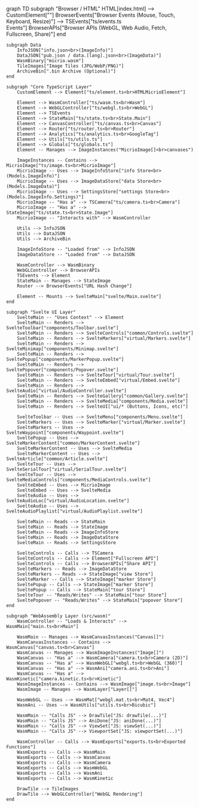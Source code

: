 graph TD
    subgraph "Browser / HTML"
        HTML[index.html] --> CustomElement["<micr-io>"]
        BrowserEvents["Browser Events (Mouse, Touch, Keyboard, Resize)"] --> TSEvents["ts/events.ts<br>Events"]
        BrowserAPIs["Browser APIs (WebGL, Web Audio, Fetch, Fullscreen, Share)"]
    end

    subgraph Data
        InfoJSON["info.json<br>(ImageInfo)"]
        DataJSON["pub.json / data.[lang].json<br>(ImageData)"]
        WasmBinary["micrio.wasm"]
        TileImages["Image Tiles (JPG/WebP/PNG)"]
        ArchiveBin[".bin Archive (Optional)"]
    end

    subgraph "Core TypeScript Layer"
        CustomElement --> Element["ts/element.ts<br>HTMLMicrioElement"]

        Element --> WasmController["ts/wasm.ts<br>Wasm"]
        Element --> WebGLController["ts/webgl.ts<br>WebGL"]
        Element --> TSEvents
        Element --> StateMain["ts/state.ts<br>State.Main"]
        Element --> CanvasController["ts/canvas.ts<br>Canvas"]
        Element --> Router["ts/router.ts<br>Router"]
        Element --> Analytics["ts/analytics.ts<br>GoogleTag"]
        Element --> Utils["ts/utils.ts"]
        Element --> Globals["ts/globals.ts"]
        Element -- Manages --> ImageInstances("MicrioImage[]<br>canvases")

        ImageInstances -- Contains --> MicrioImage["ts/image.ts<br>MicrioImage"]
        MicrioImage -- Uses --> ImageInfoStore["info Store<br>(Models.ImageInfo)"]
        MicrioImage -- Uses --> ImageDataStore["data Store<br>(Models.ImageData)"]
        MicrioImage -- Uses --> SettingsStore["settings Store<br>(Models.ImageInfo.Settings)"]
        MicrioImage -- "Has a" --> TSCamera["ts/camera.ts<br>Camera"]
        MicrioImage -- "Has a" --> StateImage["ts/state.ts<br>State.Image"]
        MicrioImage -- "Interacts with" --> WasmController

        Utils --> InfoJSON
        Utils --> DataJSON
        Utils --> ArchiveBin

        ImageInfoStore -- "Loaded from" --> InfoJSON
        ImageDataStore -- "Loaded from" --> DataJSON

        WasmController --> WasmBinary
        WebGLController --> BrowserAPIs
        TSEvents --> Element
        StateMain -- Manages --> StateImage
        Router --> BrowserEvents["URL Hash Change"]

        Element -- Mounts --> SvelteMain["svelte/Main.svelte"]
    end

    subgraph "Svelte UI Layer"
        SvelteMain -- "Uses Context" --> Element
        SvelteMain -- Renders --> SvelteToolbar["components/Toolbar.svelte"]
        SvelteMain -- Renders --> SvelteControls["common/Controls.svelte"]
        SvelteMain -- Renders --> SvelteMarkers["virtual/Markers.svelte"]
        SvelteMain -- Renders --> SvelteMinimap["components/Minimap.svelte"]
        SvelteMain -- Renders --> SveltePopup["components/MarkerPopup.svelte"]
        SvelteMain -- Renders --> SveltePopover["components/Popover.svelte"]
        SvelteMain -- Renders --> SvelteTour["virtual/Tour.svelte"]
        SvelteMain -- Renders --> SvelteEmbed["virtual/Embed.svelte"]
        SvelteMain -- Renders --> SvelteAudio["virtual/AudioController.svelte"]
        SvelteMain -- Renders --> SvelteGallery["common/Gallery.svelte"]
        SvelteMain -- Renders --> SvelteMedia["components/Media.svelte"]
        SvelteMain -- Renders --> SvelteUI["ui/* (Buttons, Icons, etc)"]

        SvelteToolbar -- Uses --> SvelteMenu["components/Menu.svelte"]
        SvelteMarkers -- Uses --> SvelteMarker["virtual/Marker.svelte"]
        SvelteMarkers -- Uses --> SvelteWaypoint["components/Waypoint.svelte"]
        SveltePopup -- Uses --> SvelteMarkerContent["common/MarkerContent.svelte"]
        SvelteMarkerContent -- Uses --> SvelteMedia
        SvelteMarkerContent -- Uses --> SvelteArticle["common/Article.svelte"]
        SvelteTour -- Uses --> SvelteSerialTour["virtual/SerialTour.svelte"]
        SvelteTour -- Uses --> SvelteMediaControls["components/MediaControls.svelte"]
        SvelteEmbed -- Uses --> MicrioImage
        SvelteEmbed -- Uses --> SvelteMedia
        SvelteAudio -- Uses --> SvelteAudioLoc["virtual/AudioLocation.svelte"]
        SvelteAudio -- Uses --> SvelteAudioPlaylist["virtual/AudioPlaylist.svelte"]

        SvelteMain -- Reads --> StateMain
        SvelteMain -- Reads --> StateImage
        SvelteMain -- Reads --> ImageInfoStore
        SvelteMain -- Reads --> ImageDataStore
        SvelteMain -- Reads --> SettingsStore

        SvelteControls -- Calls --> TSCamera
        SvelteControls -- Calls --> Element["Fullscreen API"]
        SvelteControls -- Calls --> BrowserAPIs["Share API"]
        SvelteMarkers -- Reads --> ImageDataStore
        SvelteMarkers -- Reads --> StateImage["view Store"]
        SvelteMarker -- Calls --> StateImage["marker Store"]
        SveltePopup -- Calls --> StateImage["marker Store"]
        SveltePopup -- Calls --> StateMain["tour Store"]
        SvelteTour -- "Reads/Writes" --> StateMain["tour Store"]
        SveltePopover -- "Reads/Writes" --> StateMain["popover Store"]
    end

    subgraph "WebAssembly Layer (src/wasm)"
        WasmController -- "Loads & Interacts" --> WasmMain["main.ts<br>Main"]

        WasmMain -- Manages --> WasmCanvasInstances("Canvas[]")
        WasmCanvasInstances -- Contains --> WasmCanvas["canvas.ts<br>Canvas"]
        WasmCanvas -- Manages --> WasmImageInstances("Image[]")
        WasmCanvas -- "Has a" --> WasmCamera["camera.ts<br>Camera (2D)"]
        WasmCanvas -- "Has a" --> WasmWebGL["webgl.ts<br>WebGL (360)"]
        WasmCanvas -- "Has a" --> WasmAni["camera.ani.ts<br>Ani"]
        WasmCanvas -- "Has a" --> WasmKinetic["camera.kinetic.ts<br>Kinetic"]
        WasmImageInstances -- Contains --> WasmImage["image.ts<br>Image"]
        WasmImage -- Manages --> WasmLayer["Layer[]"]

        WasmWebGL -- Uses --> WasmMat["webgl.mat.ts<br>Mat4, Vec4"]
        WasmAni -- Uses --> WasmUtils["utils.ts<br>Bicubic"]

        WasmMain -- "Calls JS" --> DrawTile["JS: drawTile(...)"]
        WasmMain -- "Calls JS" --> AniDone["JS: aniDone(...)"]
        WasmMain -- "Calls JS" --> ViewSet["JS: viewSet(...)"]
        WasmMain -- "Calls JS" --> ViewportSet["JS: viewportSet(...)"]

        WasmController -- Calls --> WasmExports["exports.ts<br>Exported Functions"]
        WasmExports -- Calls --> WasmMain
        WasmExports -- Calls --> WasmCanvas
        WasmExports -- Calls --> WasmCamera
        WasmExports -- Calls --> WasmWebGL
        WasmExports -- Calls --> WasmAni
        WasmExports -- Calls --> WasmKinetic

        DrawTile --> TileImages
        DrawTile --> WebGLController["WebGL Rendering"]
    end
